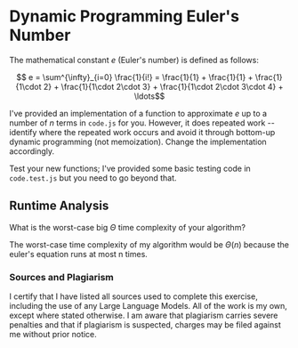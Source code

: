 # Dynamic Programming Euler's Number

The mathematical constant $e$ (Euler's number) is defined as follows:

$$ e = \sum^{\infty}_{i=0} \frac{1}{i!} = \frac{1}{1} + \frac{1}{1} +
\frac{1}{1\cdot 2} + \frac{1}{1\cdot 2\cdot 3} + \frac{1}{1\cdot 2\cdot 3\cdot
4} + \ldots$$

I've provided an implementation of a function to approximate $e$ up to a number
of $n$ terms in `code.js` for you. However, it does repeated work -- identify
where the repeated work occurs and avoid it through bottom-up dynamic
programming (not memoization). Change the implementation accordingly.

Test your new functions; I've provided some basic testing code in `code.test.js`
but you need to go beyond that.

## Runtime Analysis

What is the worst-case big $\Theta$ time complexity of your algorithm?

The worst-case time complexity of my algorithm would be $\Theta(n)$ because the euler's equation runs at most n times. 

### Sources and Plagiarism 

I certify that I have listed all sources used to complete this exercise, including the use of any Large Language Models. All of the work is my own, except where stated otherwise. I am aware that plagiarism carries severe penalties and that if plagiarism is suspected, charges may be filed against me without prior notice.
